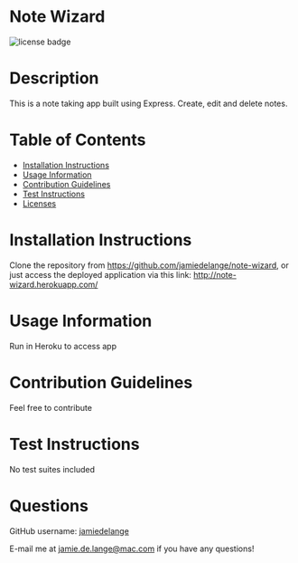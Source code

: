 # Note Wizard

  ![license badge](https://img.shields.io/badge/license-MIT-blue)

  # Description

  This is a note taking app built using Express. Create, edit and delete notes.

  # Table of Contents
  * [Installation Instructions](#installation-instructions)
  * [Usage Information](#usage-information)
  * [Contribution Guidelines](#contribution-guidelines)
  * [Test Instructions](#test-instructions)
  * [Licenses](#licenses)

  # Installation Instructions
  Clone the repository from https://github.com/jamiedelange/note-wizard, or just access the deployed application via this link: http://note-wizard.herokuapp.com/

  # Usage Information
  Run in Heroku to access app

  # Contribution Guidelines
  Feel free to contribute

  # Test Instructions
  No test suites included

  # Questions
  GitHub username: [jamiedelange](https://github.com/jamiedelange)

  E-mail me at jamie.de.lange@mac.com if you have any questions!
